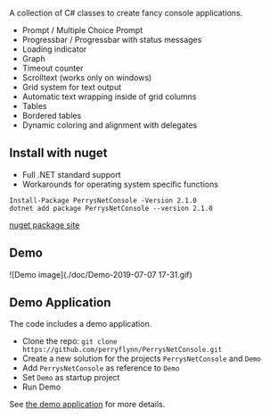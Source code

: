 A collection of C# classes to create fancy console applications.

- Prompt / Multiple Choice Prompt
- Progressbar / Progressbar with status messages
- Loading indicator
- Graph
- Timeout counter
- Scrolltext (works only on windows)
- Grid system for text output
- Automatic text wrapping inside of grid columns
- Tables
- Bordered tables
- Dynamic coloring and alignment with delegates

## Install with nuget

- Full .NET standard support
- Workarounds for operating system specific functions

```
Install-Package PerrysNetConsole -Version 2.1.0
dotnet add package PerrysNetConsole --version 2.1.0
```

[nuget package site](https://www.nuget.org/packages/PerrysNetConsole)

## Demo

![Demo image](./doc/Demo-2019-07-07 17-31.gif)

## Demo Application

The code includes a demo application.

- Clone the repo: `git clone https://github.com/perryflynn/PerrysNetConsole.git`
- Create a new solution for the projects `PerrysNetConsole` and `Demo`
- Add `PerrysNetConsole` as reference to `Demo`
- Set `Demo` as startup project
- Run Demo

See [the demo application](./Demo/Program.cs) for more details.
